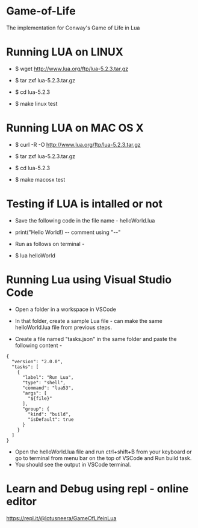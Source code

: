 # Game-of-Life
The implementation for Conway's Game of Life in Lua

# Running LUA on LINUX 
* $ wget http://www.lua.org/ftp/lua-5.2.3.tar.gz

* $ tar zxf lua-5.2.3.tar.gz

* $ cd lua-5.2.3

* $ make linux test


# Running LUA on MAC OS X
* $ curl -R -O http://www.lua.org/ftp/lua-5.2.3.tar.gz

* $ tar zxf lua-5.2.3.tar.gz

* $ cd lua-5.2.3

* $ make macosx test


# Testing if LUA is intalled or not
* Save the following code in the file name - helloWorld.lua

* print("Hello World!) -- comment using "--"


* Run as follows on terminal - 

* $ lua helloWorld

# Running Lua using Visual Studio Code
* Open a folder in a workspace in VSCode

* In that folder, create a sample Lua file - can make the same helloWorld.lua file from previous steps.

* Create a file named "tasks.json" in the same folder and paste the following content - 

```
{
  "version": "2.0.0",
  "tasks": [
    {
      "label": "Run Lua",
      "type": "shell",
      "command": "lua53",
      "args": [
        "${file}"
      ],
      "group": {
        "kind": "build",
        "isDefault": true
      }
    }
  ]
}

```
* Open the helloWorld.lua file and run ctrl+shift+B from your keyboard or go to terminal from menu bar on the top of VSCode and Run build task.
* You should see the output in VSCode terminal.


# Learn and Debug using repl - online editor 
https://repl.it/@lotusneera/GameOfLifeinLua





